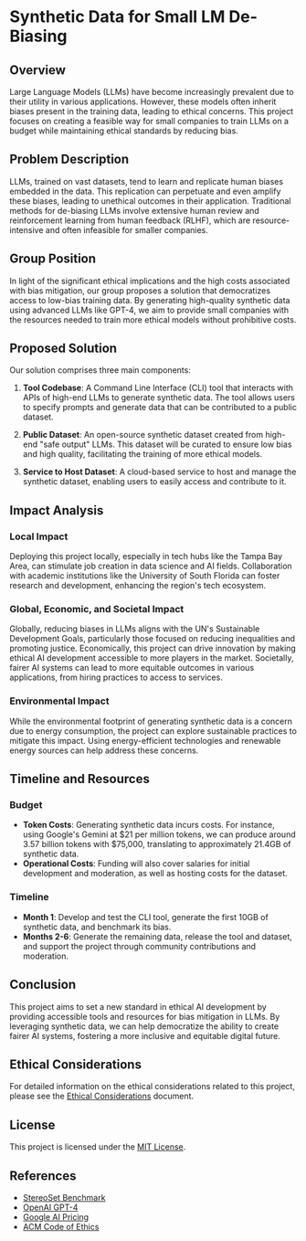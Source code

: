 # Synthetic Data for Small LM De-Biasing

## Overview
Large Language Models (LLMs) have become increasingly prevalent due to their utility in various applications. However, these models often inherit biases present in the training data, leading to ethical concerns. This project focuses on creating a feasible way for small companies to train LLMs on a budget while maintaining ethical standards by reducing bias.

## Problem Description
LLMs, trained on vast datasets, tend to learn and replicate human biases embedded in the data. This replication can perpetuate and even amplify these biases, leading to unethical outcomes in their application. Traditional methods for de-biasing LLMs involve extensive human review and reinforcement learning from human feedback (RLHF), which are resource-intensive and often infeasible for smaller companies.

## Group Position
In light of the significant ethical implications and the high costs associated with bias mitigation, our group proposes a solution that democratizes access to low-bias training data. By generating high-quality synthetic data using advanced LLMs like GPT-4, we aim to provide small companies with the resources needed to train more ethical models without prohibitive costs.

## Proposed Solution
Our solution comprises three main components:

1. **Tool Codebase**: A Command Line Interface (CLI) tool that interacts with APIs of high-end LLMs to generate synthetic data. The tool allows users to specify prompts and generate data that can be contributed to a public dataset.
   
2. **Public Dataset**: An open-source synthetic dataset created from high-end "safe output" LLMs. This dataset will be curated to ensure low bias and high quality, facilitating the training of more ethical models.
   
3. **Service to Host Dataset**: A cloud-based service to host and manage the synthetic dataset, enabling users to easily access and contribute to it.

## Impact Analysis
### Local Impact
Deploying this project locally, especially in tech hubs like the Tampa Bay Area, can stimulate job creation in data science and AI fields. Collaboration with academic institutions like the University of South Florida can foster research and development, enhancing the region's tech ecosystem.

### Global, Economic, and Societal Impact
Globally, reducing biases in LLMs aligns with the UN's Sustainable Development Goals, particularly those focused on reducing inequalities and promoting justice. Economically, this project can drive innovation by making ethical AI development accessible to more players in the market. Societally, fairer AI systems can lead to more equitable outcomes in various applications, from hiring practices to access to services.

### Environmental Impact
While the environmental footprint of generating synthetic data is a concern due to energy consumption, the project can explore sustainable practices to mitigate this impact. Using energy-efficient technologies and renewable energy sources can help address these concerns.

## Timeline and Resources
### Budget
- **Token Costs**: Generating synthetic data incurs costs. For instance, using Google's Gemini at $21 per million tokens, we can produce around 3.57 billion tokens with $75,000, translating to approximately 21.4GB of synthetic data.
- **Operational Costs**: Funding will also cover salaries for initial development and moderation, as well as hosting costs for the dataset.

### Timeline
- **Month 1**: Develop and test the CLI tool, generate the first 10GB of synthetic data, and benchmark its bias.
- **Months 2-6**: Generate the remaining data, release the tool and dataset, and support the project through community contributions and moderation.

## Conclusion
This project aims to set a new standard in ethical AI development by providing accessible tools and resources for bias mitigation in LLMs. By leveraging synthetic data, we can help democratize the ability to create fairer AI systems, fostering a more inclusive and equitable digital future.

## Ethical Considerations
For detailed information on the ethical considerations related to this project, please see the [Ethical Considerations](ETHICAL_CONSIDERATIONS.md) document.

## License
This project is licensed under the [MIT License](LICENSE.md).

## References
- [StereoSet Benchmark](https://github.com/moinnadeem/StereoSet)
- [OpenAI GPT-4](https://openai.com/research/gpt-4)
- [Google AI Pricing](https://ai.google.dev/pricing)
- [ACM Code of Ethics](https://www.acm.org/code-of-ethics)
